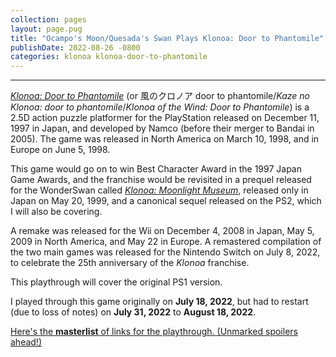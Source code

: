 ```yaml
---
collection: pages
layout: page.pug
title: "Ocampo's Moon/Quesada's Swan Plays Klonoa: Door to Phantomile"
publishDate: 2022-08-26 -0800
categories: klonoa klonoa-door-to-phantomile
---
```


---
[*Klonoa: Door to Phantomile*][k1-link] (or 風のクロノア door to phantomile/*Kaze no Klonoa: door to phantomile*/*Klonoa of the Wind: Door to Phantomile*) is a 2.5D action puzzle platformer for the PlayStation released on December 11, 1997 in Japan, and developed by Namco (before their merger to Bandai in 2005). The game was released in North America on March 10, 1998, and in Europe on June 5, 1998.

This game would go on to win Best Character Award in the 1997 Japan Game Awards, and the franchise would be revisited in a prequel released for the WonderSwan called [*Klonoa: Moonlight Museum*][mm-link], released only in Japan on May 20, 1999, and a canonical sequel released on the PS2, which I will also be covering.

A remake was released for the Wii on December 4, 2008 in Japan, May 5, 2009 in North America, and May 22 in Europe. A remastered compilation of the two main games was released for the Nintendo Switch on July 8, 2022, to celebrate the 25th anniversary of the *Klonoa* franchise.

This playthrough will cover the original PS1 version.

I played through this game originally on **July 18, 2022**, but had to restart (due to loss of notes) on **July 31, 2022** to **August 18, 2022**.

<span class="nav-masterlist">[Here's the **masterlist** of links for the playthrough. (Unmarked spoilers ahead!)][masterlist]</span>

[k1-link]:	https://en.wikipedia.org/wiki/Klonoa:_Door_to_Phantomile
[mm-link]:	https://en.wikipedia.org/wiki/Klonoa:_Moonlight_Museum
[masterlist]: ./masterlist/